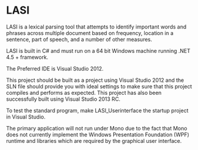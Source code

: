 LASI
====

LASI is a lexical parsing tool that attempts to identify important words and phrases across multiple document based on 
frequency, 
location in a sentence, 
part of speech,
and a number of other measures.

LASI is built in C# and must run on a 64 bit Windows machine running .NET 4.5 + framework.

The Preferred IDE is Visual Studio 2012. 

This project should be built as a project using Visual Studio 2012 and the SLN file should provide you with 
ideal settings to make sure that this project compiles and performs as expected. 
This project has also been successfully built using Visual Studio 2013 RC.


To test the standard program, make LASI_Userinterface the startup project in Visual Studio. 

The primary application will not run under Mono due to the fact that Mono does not currently implement the Windows Presentation Foundation (WPF) runtime and libraries which are required by the graphical user interface.
